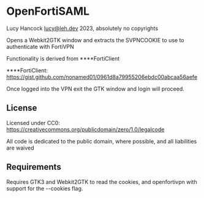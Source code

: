 # OpenFortiSAML

Lucy Hancock <lucy@leh.dev> 2023, absolutely no copyrights

Opens a Webkit2GTK window and extracts the SVPNCOOKIE to use to authenticate with FortiVPN

Functionality is derived from ****FortiClient

****FortiClient: https://gist.github.com/nonamed01/0961d8a79955206ebdc00abcaa56aefe

Once logged into the VPN exit the GTK window and login will proceed.

## License
 
Licensed under CC0: https://creativecommons.org/publicdomain/zero/1.0/legalcode

All code is dedicated to the public domain, where possible, and all liabilities are waived

## Requirements

Requires GTK3 and Webkit2GTK to read the cookies, and openfortivpn with support for the --cookies flag.
